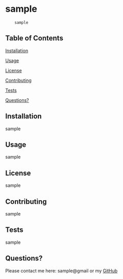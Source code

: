 # sample
        sample

## Table of Contents

[Installation](#Installation)

[Usage](#Usage)

[License](#License)

[Contributing](#Contributing)

[Tests](#Tests)

[Questions?](#Questions?)

## Installation
sample

## Usage
sample

## License
sample

## Contributing
sample

## Tests
sample

## Questions?
Please contact me here: sample@gmail or my [GitHub](https://github.com/Eric-Wilder)

